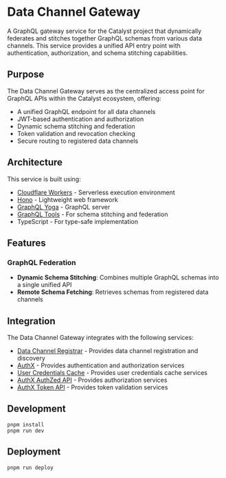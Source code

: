 # Data Channel Gateway

A GraphQL gateway service for the Catalyst project that dynamically federates and stitches together GraphQL schemas from various data channels. This service provides a unified API entry point with authentication, authorization, and schema stitching capabilities.

## Purpose

The Data Channel Gateway serves as the centralized access point for GraphQL APIs within the Catalyst ecosystem, offering:

- A unified GraphQL endpoint for all data channels
- JWT-based authentication and authorization
- Dynamic schema stitching and federation
- Token validation and revocation checking
- Secure routing to registered data channels

## Architecture

This service is built using:

- [Cloudflare Workers](https://developers.cloudflare.com/workers/) - Serverless execution environment
- [Hono](https://hono.dev/) - Lightweight web framework
- [GraphQL Yoga](https://the-guild.dev/graphql/yoga-server) - GraphQL server
- [GraphQL Tools](https://the-guild.dev/graphql/tools) - For schema stitching and federation
- TypeScript - For type-safe implementation

## Features


### GraphQL Federation

- **Dynamic Schema Stitching**: Combines multiple GraphQL schemas into a single unified API
- **Remote Schema Fetching**: Retrieves schemas from registered data channels


## Integration

The Data Channel Gateway integrates with the following services:

- [Data Channel Registrar](../data_channel_registrar/README.md) - Provides data channel registration and discovery
- [AuthX]() - Provides authentication and authorization services
- [User Credentials Cache](../user-credentials-cache/README.md) - Provides user credentials cache services
- [AuthX AuthZed API]() - Provides authorization services
- [AuthX Token API]() - Provides token validation services

## Development

```
pnpm install
pnpm run dev
```


## Deployment

```
pnpm run deploy
```


